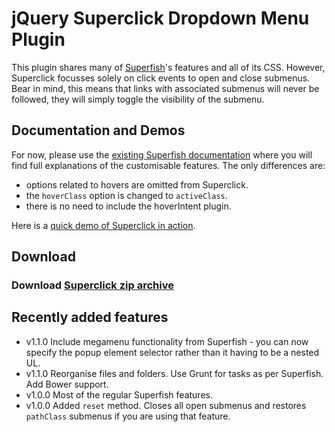 # jQuery Superclick Dropdown Menu Plugin

This plugin shares many of [Superfish](https://github.com/joeldbirch/superfish)'s features and all of its CSS. However, Superclick focusses solely on click events to open and close submenus. Bear in mind, this means that links with associated submenus will never be followed, they will simply toggle the visibility of the submenu.

## Documentation and Demos

For now, please use the [existing Superfish documentation](http://users.tpg.com.au/j_birch/plugins/superfish/) where you will find full explanations of the customisable features. The only differences are:

- options related to hovers are omitted from Superclick.
- the `hoverClass` option is changed to `activeClass`.
- there is no need to include the hoverIntent plugin.

Here is a [quick demo of Superclick in action](http://users.tpg.com.au/j_birch/plugins/superclick/example.html).

## Download

### Download [Superclick zip archive](https://github.com/joeldbirch/superclick/archive/master.zip)

## Recently added features

- v1.1.0 Include megamenu functionality from Superfish - you can now specify the popup element selector rather than it having to be a nested UL.
- v1.1.0 Reorganise files and folders. Use Grunt for tasks as per Superfish. Add Bower support.
- v1.0.0 Most of the regular Superfish features.
- v1.0.0 Added `reset` method. Closes all open submenus and restores `pathClass` submenus if you are using that feature.
